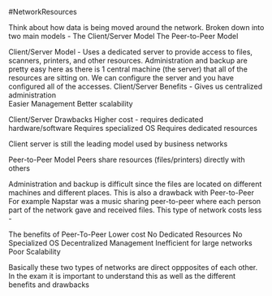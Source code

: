 #NetworkResources 

Think about how data is being moved around the network.
Broken down into two main models - 
The Client/Server Model
The Peer-to-Peer Model

Client/Server Model - Uses a dedicated server to provide access to files, scanners, printers, and other resources.
	Administration and backup are pretty easy here as there is 1 central machine (the server) that all of the resources are sitting on. 
	We can configure the server and you have configured all of the accesses. 
Client/Server Benefits - 
	Gives us centralized administration  
	Easier Management 
	Better scalability 

Client/Server Drawbacks 
	Higher cost - requires dedicated hardware/software 
	Requires specialized OS
	Requires dedicated resources 

Client server is still the leading model used by business networks


Peer-to-Peer Model 
	Peers share resources (files/printers) directly with others

Administration and backup is difficult since the files are located on different machines and different places.
This is also a drawback with Peer-to-Peer
For example Napstar was a music sharing peer-to-peer where each person part of the network gave and received files.
This type of network costs less - 

The benefits of Peer-To-Peer 
	Lower cost
	No Dedicated Resources
	No Specialized OS
	Decentralized Management 
	Inefficient for large networks 
	Poor Scalability 


Basically these two types of networks are direct oppposites of each other. In the exam it is important to understand this as well as the different benefits and drawbacks